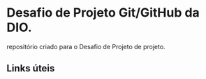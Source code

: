 # Desafio de Projeto Git/GitHub da DIO.
repositório criado para o Desafio de Projeto de projeto.

## Links úteis
